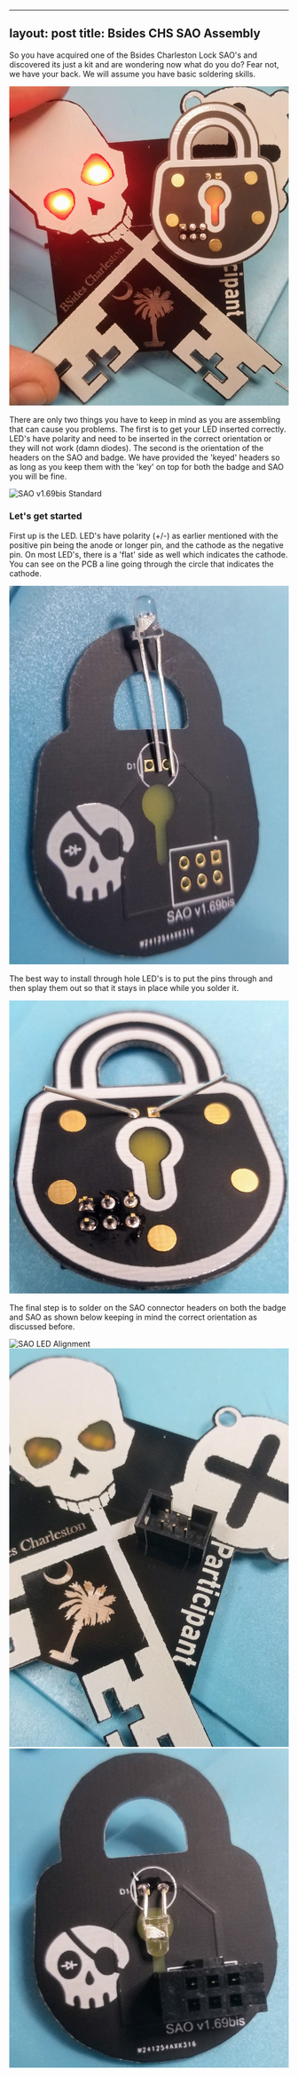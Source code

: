 
---
layout: post
title: Bsides CHS SAO Assembly
---

So you have acquired one of the Bsides Charleston Lock SAO's and discovered its just a kit and are wondering now what do you do?  Fear not, we have your back.  We will assume you have basic soldering skills.

![BsidesCHS 2019 Badge and SAO](/images/bsideschs-2019-sao-badge.jpg)

There are only two things you have to keep in mind as you are assembling that can cause you problems.  The first is to get your LED inserted correctly.  LED's have polarity and need to be inserted in the correct orientation or they will not work (damn diodes).  The second is the orientation of the headers on the SAO and badge.  We have provided the 'keyed' headers so as long as you keep them with the 'key' on top for both the badge and SAO you will be fine.

![SAO v1.69bis Standard](/images/bsao-v169bis.png)

### Let's get started

First up is the LED.  LED's have polarity (+/-) as earlier mentioned with the positive pin being the anode or longer pin, and the cathode as the negative pin.  On most LED's, there is a 'flat' side as well which indicates the cathode.  You can see on the PCB a line going through the circle that indicates the cathode.

![SAO LED Alignment](/images/bsideschs-2019-sao-led-pinout.jpg)

The best way to install through hole LED's is to put the pins through and then splay them out so that it stays in place while you solder it.

![SAO LED Alignment](/images/bsideschs-2019-sao-header-led-front.jpg)

The final step is to solder on the SAO connector headers on both the badge and SAO as shown below keeping in mind the correct orientation as discussed before.

![SAO LED Alignment](/images/bsideschs-2019-sao-header-solder-back)
![SAO LED Alignment](/images/bsideschs-2019-badge-sao-header.jpg)
![SAO LED Alignment](/images/bsideschs-2019-sao-head-led-back.jpg)
